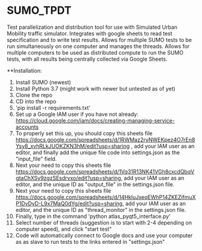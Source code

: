 # SUMO_TPDT
Test parallelization and distribution tool for use with Simulated Urban Mobility traffic simulator. Integrates with google sheets to read test specification and to write test results. Allows for multiple SUMO tests to be run simultaneously on one computer and manages the threads. Allows for multiple computers to be used as distributed compute to run the SUMO tests, with all results being centrally collected via Google Sheets.

**Installation:

1. Install SUMO (newest)
2. Install Python 3.7 (might work with newer but untested as of yet)
3. Clone the repo
4. CD into the repo
5. 'pip install -r requirements.txt'
6. Set up a Google IAM user if you have not already: https://cloud.google.com/iam/docs/creating-managing-service-accounts
7. To properly set this up, you should copy this sheets file https://docs.google.com/spreadsheets/d/1RWMaz2ryNWEKpez4O7rEn8Ysy8_xvhRLkJUOKZKN3hM/edit?usp=sharing , add your IAM user as an editor, and finally add the unique file code into settings.json as the "input_file" field. 
8. Next your need to copy this sheets file https://docs.google.com/spreadsheets/d/1Vq31R13NK41VGh8cxcdQbqVgtaChXSy9zgzSEsdrvxo/edit?usp=sharing, add your IAM user as an editor, and the unique ID as "output_file" in the settings.json file.
9. Next your need to copy this sheets file https://docs.google.com/spreadsheets/d/14HkluJxeqEWhP14ZKEZifmuXP1DvDyD-L9x7MaQ0dYg/edit?usp=sharing, add your IAM user as an editor, and the unique ID as "thread_monitor" in the settings.json file.
10. Finally, type in the command 'python atlas_pyqt5_interface.py'
11. Select number of threads (suggestion is to start with 2-4 depending on computer speed), and click "start test"
12. Code will automatically connect to Google docs and use your computer as as slave to run tests to the links entered in "settings.json"
